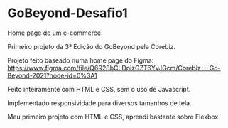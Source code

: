 # GoBeyond-Desafio1

Home page de um e-commerce.

Primeiro projeto da 3ª Edição do GoBeyond pela Corebiz.

Projeto feito baseado numa home page do Figma:
https://www.figma.com/file/Q6R28bCLDpizGZT6YvJGcm/Corebiz---Go-Beyond-2021?node-id=0%3A1

Feito inteiramente com HTML e CSS, sem o uso de Javascript.

Implementado responsividade para diversos tamanhos de tela.

Meu primeiro projeto com HTML e CSS, aprendi bastante sobre Flexbox.
